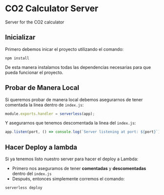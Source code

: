 # CO2 Calculator Server
 Server for the CO2 calculator

## Inicializar
Primero debemos inicar el proyecto utilizando el comando:
```console
npm install
```

De esta manera instalamos todas las dependencias necesarias para que pueda funcionar el proyecto.

## Probar de Manera Local
Si queremos probar de manera local debemos asegurarnos de tener comentada la linea dentro de `index.js`:
```js
module.exports.handler = serverless(app);
```
Y asegurarnos que tenemos descomentada la linea del `index.js`:
```js
app.listen(port, () => console.log(`Server listening at port: ${port}`))
```

## Hacer Deploy a lambda
Si ya tenemos listo nuestro server para hacer el deploy a Lambda:
- Primero nos aseguramos de tener **comentadas** y **descomentadas** dentro del `index.js` 
- Después, entonces simplemente corremos el comando:
```console
serverless deploy
```
